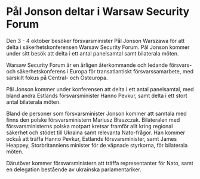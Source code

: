 # Pål Jonson deltar i Warsaw Security Forum

Den 3 - 4 oktober besöker försvarsminister Pål Jonson Warszawa för att delta i säkerhetskonferensen Warsaw Security Forum. Pål Jonson kommer under sitt besök att delta i ett antal panelsamtal samt bilaterala möten.

Warsaw Security Forum är en årligen återkommande och ledande försvars- och säkerhetskonferens i Europa för transatlantiskt försvarssamarbete, med särskilt fokus på Central- och Östeuropa.

Pål Jonson kommer under konferensen att delta i ett antal panelsamtal, med bland andra Estlands försvarsminister Hanno Pevkur, samt delta i ett stort antal bilaterala möten.

Bland de personer som försvarsminister Jonson kommer att samtala med finns den polske försvarsministern Mariusz Błaszczak. Bilateralen med försvarsministerns polska motpart kretsar framför allt kring regional säkerhet och stödet till Ukraina samt relevanta Nato-frågor. Han kommer också att träffa Hanno Pevkur, Estlands försvarsminister, samt James Heappey, Storbritanniens minister för de väpnade styrkorna, för bilaterala möten.

Därutöver kommer försvarsministern att träffa representanter för Nato, samt en delegation bestående av ukrainska parlamentariker.
